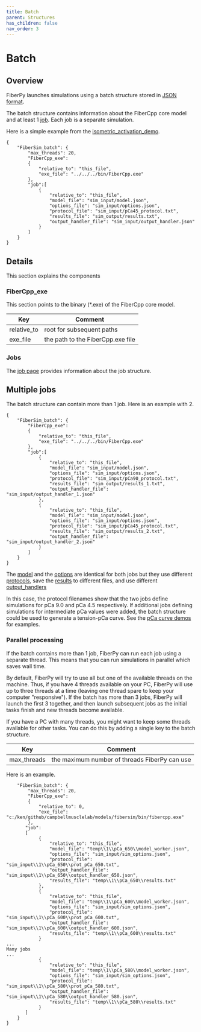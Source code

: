 ```yaml
---
title: Batch
parent: Structures
has_children: false
nav_order: 3
---
```


# Batch

## Overview

FiberPy launches simulations using a batch structure stored in [JSON format](https://en.wikipedia.org/wiki/JSON).

The batch structure contains information about the FiberCpp core model and at least 1 [job](../job/job.html). Each job is a separate simulation.

Here is a simple example from the [isometric_activation_demo](../../demos/getting_started/isometric_activation/isometric_activation.html).

````
{
    "FiberSim_batch": {
        "max_threads": 20,
        "FiberCpp_exe":
        {
            "relative_to": "this_file",
            "exe_file": "../../../bin/FiberCpp.exe"
        },
        "job":[
            {
                "relative_to": "this_file",
                "model_file": "sim_input/model.json",
                "options_file": "sim_input/options.json",
                "protocol_file": "sim_input/pCa45_protocol.txt",
                "results_file": "sim_output/results.txt",
                "output_handler_file": "sim_input/output_handler.json"
            }
        ]
    }
}
````

## Details

This section explains the components

### FiberCpp_exe

This section points to the binary (*.exe) of the FiberCpp core model.

| Key | Comment |
| ---- | ---- |
| relative_to | root for subsequent paths |
| exe_file | the path to the FiberCpp.exe file |

### Jobs

The [job page](../job/job.html) provides information about the job structure.

## Multiple jobs

The batch structure can contain more than 1 job. Here is an example with 2.

````
{
    "FiberSim_batch": {
        "FiberCpp_exe":
        {
            "relative_to": "this_file",
            "exe_file": "../../../bin/FiberCpp.exe"
        },
        "job":[
            {
                "relative_to": "this_file",
                "model_file": "sim_input/model.json",
                "options_file": "sim_input/options.json",
                "protocol_file": "sim_input/pCa90_protocol.txt",
                "results_file": "sim_output/results_1.txt",
                "output_handler_file": "sim_input/output_handler_1.json"
            },
            {
                "relative_to": "this_file",
                "model_file": "sim_input/model.json",
                "options_file": "sim_input/options.json",
                "protocol_file": "sim_input/pCa45_protocol.txt",
                "results_file": "sim_output/results_2.txt",
                "output_handler_file": "sim_input/output_handler_2.json"
            }
        ]
    }
}
````

The [model](../model/model.html) and the [options](../options/options.html) are identical for both jobs but they use different [protocols](../protocol/protocol.html), save the [results](../results/results.html) to different files, and use different [output_handlers](../output_handler/output_handler.html)

In this case, the protocol filenames show that the two jobs define simulations for pCa 9.0 and pCa 4.5 respectively. If additional jobs defining simulations for intermediate pCa values were added, the batch structure could be used to generate a tension-pCa curve. See the [pCa curve demos](../../demos/pCa_curves/pCa_curves.html) for examples.

### Parallel processing

If the batch contains more than 1 job, FiberPy can run each job using a separate thread. This means that you can run simulations in parallel which saves wall time.

By default, FiberPy will try to use all but one of the available threads on the machine. Thus, if you have 4 threads available on your PC, FiberPy will use up to three threads at a time (leaving one thread spare to keep your computer "responsive"). If the batch has more than 3 jobs, FiberPy will launch the first 3 together, and then launch subsequent jobs as the initial tasks finish and new threads become available.

If you have a PC with many threads, you might want to keep some threads available for other tasks. You can do this by adding a single key to the batch structure.

| Key | Comment |
| ---- | ---- |
| max_threads | the maximum number of threads FiberPy can use |

Here is an example.

````
    "FiberSim_batch": {
        "max_threads": 20,
        "FiberCpp_exe":
        {
            "relative_to": 0,
            "exe_file": "c:/ken/github/campbellmusclelab/models/fibersim/bin/fibercpp.exe"
        },
       "job":
       [
            {
                "relative_to": "this_file",
                "model_file": "temp\\1\\pCa_650\\model_worker.json",
                "options_file": "sim_input/sim_options.json",
                "protocol_file": "sim_input\\1\\pCa_650\\prot_pCa_650.txt",
                "output_handler_file": "sim_input\\1\\pCa_650\\output_handler_650.json",
                "results_file": "temp\\1\\pCa_650\\results.txt"
            },    
            {
                "relative_to": "this_file",
                "model_file": "temp\\1\\pCa_600\\model_worker.json",
                "options_file": "sim_input/sim_options.json",
                "protocol_file": "sim_input\\1\\pCa_600\\prot_pCa_600.txt",
                "output_handler_file": "sim_input\\1\\pCa_600\\output_handler_600.json",
                "results_file": "temp\\1\\pCa_600\\results.txt"
            }
...
Many jobs
...
            {
                "relative_to": "this_file",
                "model_file": "temp\\1\\pCa_580\\model_worker.json",
                "options_file": "sim_input/sim_options.json",
                "protocol_file": "sim_input\\1\\pCa_580\\prot_pCa_580.txt",
                "output_handler_file": "sim_input\\1\\pCa_580\\output_handler_580.json",
                "results_file": "temp\\1\\pCa_580\\results.txt"
            }
       ]
    }
}
````
